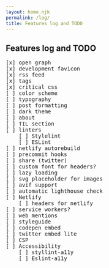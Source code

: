 ```yaml
---
layout: home.njk
permalink: /log/
title: Features log and TODO
---
```


<article class="post">
<h1 class="post__title">Features log and TODO</h1>
<pre>
[x] open graph
[x] development favicon
[x] rss feed
[x] tags
[x] critical css
[ ] color scheme
[ ] typography
[ ] post formatting
[ ] dark theme
[ ] about
[ ] TIL section
[ ] linters
    [ ] Stylelint
    [ ] ESLint
[ ] netlify autorebuild
[ ] precommit hooks
[ ] share (twitter)
[ ] custom font for headers?
[ ] lazy loading
[ ] svg placeholder for images
[ ] avif support
[ ] automatic lighthouse check
[ ] Netlify
    [ ] headers for netlify
[ ] service workers?
[ ] web mentions
[ ] styleguide
[ ] codepen embed
[ ] twitter embed lite
[ ] CSP
[ ] Accessibility
    [ ] styllint-a11y
    [ ] Eslint-a11y
</pre>
</article>
